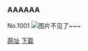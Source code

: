 ### AAAAAA
No.1001
![图片不见了~~~](https://imgs.xkcd.com/comics/aaaaaa.png)

[原址](https://xkcd.com//1001) [下载](https://imgs.xkcd.com/comics/aaaaaa.png)

